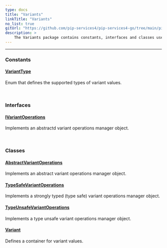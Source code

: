 ```yaml
---
type: docs
title: "Variants"
linkTitle: "Variants"
no_list: true
gitUrl: "https://github.com/pip-services4/pip-services4-go/tree/main/pip-services4-expressions-go"
description: >
    The Variants package contains constants, interfaces and classes used to define variant values and their operations.
---
```

---
<div class="module-body"> 

### Constants

#### [VariantType](variant_type)
Enum that defines the supported types of variant values.

<br>

### Interfaces

#### [IVariantOperations](ivariant_operations)
Implements an abstractd variant operations manager object.

<br>

### Classes

#### [AbstractVariantOperations](abstract_variant_operations)
Implements an abstract variant operations manager object.

#### [TypeSafeVariantOperations](type_safe_variant_operations)
Implements a strongly typed (type safe) variant operations manager object.

#### [TypeUnsafeVariantOperations](type_unsafe_variant_operations)
Implements a type unsafe variant operations manager object.

#### [Variant](variant)
Defines a container for variant values.

</div>


